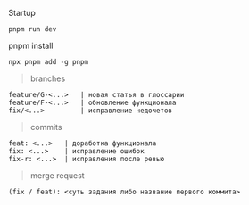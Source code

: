 Startup

```
pnpm run dev
```

pnpm install

```
npx pnpm add -g pnpm
```

> branches

```
feature/G-<...>   | новая статья в глоссарии
feature/F-<...>   | обновление функционала
fix/<...>         | исправление недочетов
```

> commits

```
feat: <...>   | доработка функционала
fix: <...>    | исправление ошибок
fix-r: <...>  | исправления после ревью
```

> merge request

```
(fix / feat): <суть задания либо название первого коммита>
```
